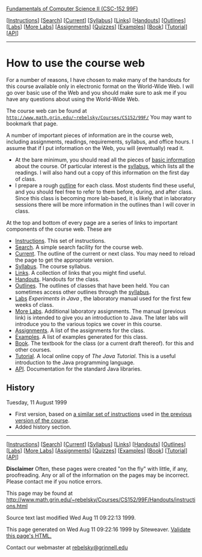 [Fundamentals of Computer Science II (CSC-152
99F)](http://www.math.grin.edu/~rebelsky/Courses/CS152/99F/index.html)

[[Instructions](http://www.math.grin.edu/~rebelsky/Courses/CS152/99F/Handouts/instructions.html)]
[[Search](http://www.math.grin.edu/~rebelsky/Courses/CS152/99F/search.cgi)]
[[Current](http://www.math.grin.edu/~rebelsky/Courses/CS152/99F/Outlines/current.html)]
[[Syllabus](http://www.math.grin.edu/~rebelsky/Courses/CS152/99F/Handouts/syllabus.html)]
[[Links](http://www.math.grin.edu/~rebelsky/Courses/CS152/99F/Handouts/links.html)]
[[Handouts](http://www.math.grin.edu/~rebelsky/Courses/CS152/99F/Handouts/index.html)]
[[Outlines](http://www.math.grin.edu/~rebelsky/Courses/CS152/99F/Outlines/index.html)]
[[Labs](http://www.math.grin.edu/~rebelsky/ExptInJava/index.html)] [[More
Labs](http://www.math.grin.edu/~rebelsky/Courses/CS152/99F/Labs/index.html)]
[[Assignments](http://www.math.grin.edu/~rebelsky/Courses/CS152/99F/Assignments/index.html)]
[[Quizzes](http://www.math.grin.edu/~rebelsky/Courses/CS152/99F/Quizzes/index.html)]
[[Examples](http://www.math.grin.edu/~rebelsky/Courses/CS152/99F/Examples/index.html)]
[[Book](http://www.math.grin.edu/~rebelsky/JPDS/index.html)]
[[Tutorial](file:///home/rebelsky/References/JavaTutorial/index.html)]
[[API](http://www.math.grin.edu/~rebelsky/jdk/docs/api/packages.html)]

* * *

# How to use the course web

For a number of reasons, I have chosen to make many of the handouts for this
course available only in electronic format on the World-Wide Web. I will go
over basic use of the Web and you should make sure to ask me if you have any
questions about using the World-Wide Web.

The course web can be found at
[`http://www.math.grin.edu/~rebelsky/Courses/CS152/99F/`](http://www.math.grin.edu/~rebelsky/Courses/CS152/99F/)
You may want to bookmark that page.

A number of important pieces of information are in the course web, including
assignments, readings, requirements, syllabus, and office hours. I assume that
if I put information on the Web, you will (eventually) read it.

  * At the bare minimum, you should read all the pieces of [basic information](../index.html) about the course. Of particular interest is the [syllabus](syllabus.html), which lists all the readings. I will also hand out a copy of this information on the first day of class. 
  * I prepare a rough [outline](../Outlines/index.html) for each class. Most students find these useful, and you should feel free to refer to them before, during, and after class. Since this class is becoming more lab-based, it is likely that in laboratory sessions there will be more information in the outlines than I will cover in class. 

At the top and bottom of every page are a series of links to important
components of the course web. These are

  * [Instructions](instructions.html). This set of instructions. 
  * [Search](../search.cgi). A simple search facility for the course web. 
  * [Current](../Outlines/current.html). The outline of the current or next class. You may need to reload the page to get the appropriate version. 
  * [Syllabus](syllabus.html). The course syllabus. 
  * [Links](links.html). A collection of links that you might find useful. 
  * [Handouts](index.html). Handouts for the class. 
  * [Outlines](../Outlines/index.html). The outlines of classes that have been held. You can sometimes access other outlines through the [syllabus](syllabus.html). 
  * [Labs](http://www.math.grin.edu/~rebelsky/ExptInJava/index.html) _Experiments in Java_ , the laboratory manual used for the first few weeks of class. 
  * [More Labs](../Labs/index.html). Additional laboratory assignments. The manual (previous link) is intended to give you an introduction to Java. The later labs will introduce you to the various topics we cover in this course. 
  * [Assignments](../Assignments/index.html). A list of the assignments for the class. 
  * [Examples](../Examples/index.html). A list of examples generated for this class. 
  * [Book](http://www.math.grin.edu/~rebelsky/JPDS/index.html). The textbook for the class (or a current draft thereof). for this and other courses. 
  * [Tutorial](file:///home/rebelsky/References/JavaTutorial/index.html). A local online copy of _The Java Tutorial_. This is a useful introduction to the Java programming language. 
  * [API](http://www.math.grin.edu/~rebelsky/jdk/docs/api/packages.html). Documentation for the standard Java libraries. 

## History

Tuesday, 11 August 1999

  * First version, based on [a similar set of instructions](http://www.math.grin.edu/~rebelsky/Courses/CS152/99S/Handouts/instructions.html) used in [the previous version of the course](http://www.math.grin.edu/~rebelsky/Courses/CS152/99S/index.html). 
  * Added history section. 

* * *

[[Instructions](http://www.math.grin.edu/~rebelsky/Courses/CS152/99F/Handouts/instructions.html)]
[[Search](http://www.math.grin.edu/~rebelsky/Courses/CS152/99F/search.cgi)]
[[Current](http://www.math.grin.edu/~rebelsky/Courses/CS152/99F/Outlines/current.html)]
[[Syllabus](http://www.math.grin.edu/~rebelsky/Courses/CS152/99F/Handouts/syllabus.html)]
[[Links](http://www.math.grin.edu/~rebelsky/Courses/CS152/99F/Handouts/links.html)]
[[Handouts](http://www.math.grin.edu/~rebelsky/Courses/CS152/99F/Handouts/index.html)]
[[Outlines](http://www.math.grin.edu/~rebelsky/Courses/CS152/99F/Outlines/index.html)]
[[Labs](http://www.math.grin.edu/~rebelsky/ExptInJava/index.html)] [[More
Labs](http://www.math.grin.edu/~rebelsky/Courses/CS152/99F/Labs/index.html)]
[[Assignments](http://www.math.grin.edu/~rebelsky/Courses/CS152/99F/Assignments/index.html)]
[[Quizzes](http://www.math.grin.edu/~rebelsky/Courses/CS152/99F/Quizzes/index.html)]
[[Examples](http://www.math.grin.edu/~rebelsky/Courses/CS152/99F/Examples/index.html)]
[[Book](http://www.math.grin.edu/~rebelsky/JPDS/index.html)]
[[Tutorial](file:///home/rebelsky/References/JavaTutorial/index.html)]
[[API](http://www.math.grin.edu/~rebelsky/jdk/docs/api/packages.html)]

**Disclaimer** Often, these pages were created "on the fly" with little, if
any, proofreading. Any or all of the information on the pages may be
incorrect. Please contact me if you notice errors.

This page may be found at
<http://www.math.grin.edu/~rebelsky/Courses/CS152/99F/Handouts/instructions.html>

Source text last modified Wed Aug 11 09:22:13 1999.

This page generated on Wed Aug 11 09:22:16 1999 by Siteweaver. [Validate this
page's
HTML.](http://validator.w3.org/check?uri=http%3a%2f%2fwww.math.grin.edu%2f%7erebelsky%2fCourses%2fCS152%2f99F%2fHandouts%2finstructions.html)

Contact our webmaster at [rebelsky@grinnell.edu](mailto:rebelsky@grinnell.edu)

